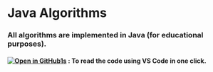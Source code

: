 # Java Algorithms

### All algorithms are implemented in Java (for educational purposes).

#### [![Open in GitHub1s](https://img.shields.io/badge/-Open%20in%20GitHub1s-76D7C4?&logo=GitHub&logoColor=007396)](https://github1s.com/pwnmahto/java-algorithms) : To read the code using VS Code in one click.